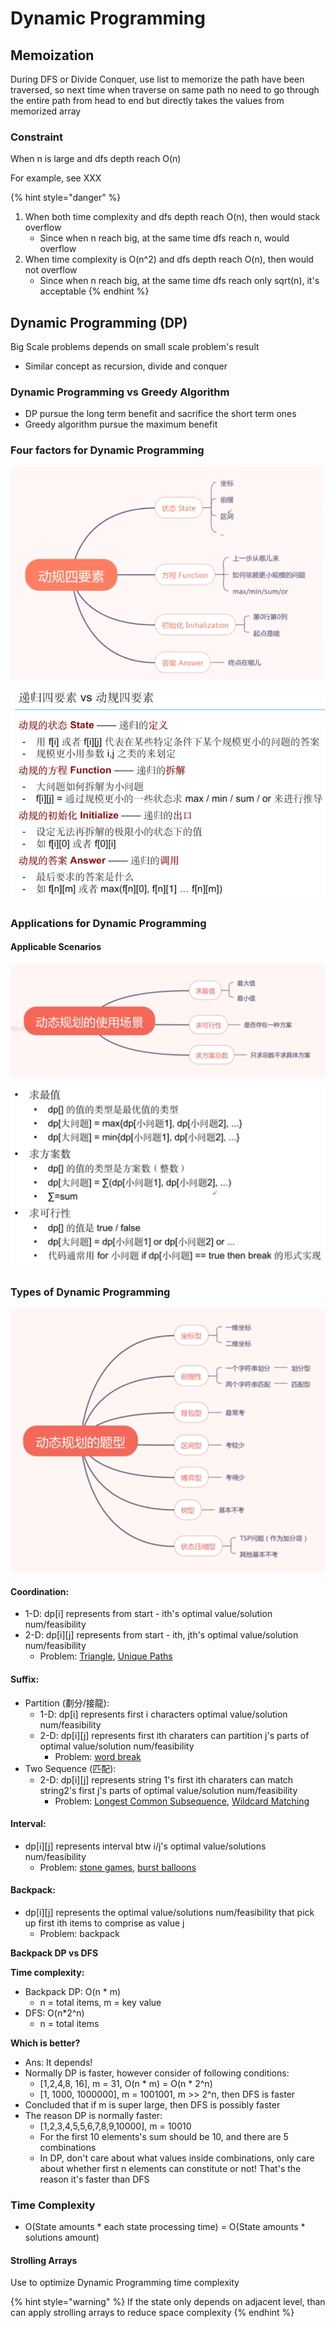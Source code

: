 # Dynamic Programming

## Memoization

During DFS or Divide Conquer, use list to memorize the path have been traversed, so next time when traverse on same path no need to go through the entire path from head to end but directly takes the values from memorized array 

### Constraint

When n is large and dfs depth reach O\(n\)

For example, see XXX

{% hint style="danger" %}
1. When both time complexity and dfs depth reach O\(n\), then would stack overflow
   * Since when n reach big, at the same time dfs reach n, would overflow 
2. When time complexity is O\(n^2\) and dfs depth reach O\(n\), then would not overflow
   * Since when n reach big, at the same time dfs reach only sqrt\(n\), it's acceptable
{% endhint %}

## Dynamic Programming \(DP\) 

Big Scale problems depends on small scale problem's result

* Similar concept as recursion, divide and conquer

### Dynamic Programming vs Greedy Algorithm

* DP pursue the long term benefit and sacrifice the short term ones
* Greedy algorithm pursue the maximum benefit

### Four factors for Dynamic Programming

![](../../.gitbook/assets/capture%20%281%29.png)

![](../../.gitbook/assets/screen-shot-2021-04-10-at-12.23.16-pm.png)

### Applications for Dynamic Programming

#### Applicable Scenarios

![](../../.gitbook/assets/screen-shot-2021-04-10-at-1.10.04-pm.png)

![](../../.gitbook/assets/screen-shot-2021-04-17-at-9.58.35-pm.png)

### Types of Dynamic Programming 

![](../../.gitbook/assets/screen-shot-2021-04-10-at-1.11.31-pm.png)

#### Coordination:

* 1-D: dp\[i\] represents from start - ith's optimal value/solution num/feasibility
* 2-D: dp\[i\]\[j\] represents from start - ith, jth's optimal value/solution num/feasibility
  * Problem: [Triangle](memoization/109.-triangle-m.md), [Unique Paths](coordination/114.-unique-paths-e.md)

#### Suffix:

* Partition \(劃分/接龍\):
  * 1-D: dp\[i\] represents first i characters optimal value/solution num/feasibility
  * 2-D: dp\[i\]\[j\] represents first ith charaters can partition j's parts of optimal value/solution num/feasibility
    * Problem: [word break](partition/107.-word-break--m.md)
* Two Sequence \(匹配\): 
  * 2-D: dp\[i\]\[j\] represents string 1's first ith charaters can match string2's first j's parts of optimal value/solution num/feasibility
    * Problem: [Longest Common Subsequence](partition/76.-longest-increasing-sequence-m.md), [Wildcard Matching](sequence/192.-wildcard-matching-h.md)

#### Interval:

* dp\[i\]\[j\] represents interval btw i/j's optimal value/solutions num/feasibility
  * Problem: [stone games](interval/472.-stone-game-m.md), [burst balloons](interval/168.-burst-balloons-h.md)

#### Backpack: 

* dp\[i\]\[j\] represents the optimal value/solutions num/feasibility that pick up first ith items to comprise as value j
  * Problem: backpack

**Backpack DP vs DFS**

**Time complexity:** 

* Backpack DP: O\(n \* m\)
  * n = total items, m = key value
* DFS: O\(n\*2^n\)
  * n = total items

**Which is better?**

* Ans: It depends!
* Normally DP is faster, however consider of following conditions:
  * \[1,2,4,8, 16\], m = 31, O\(n \* m\) = O\(n \* 2^n\)
  * \[1, 1000, 1000000\], m = 1001001, m &gt;&gt; 2^n, then DFS is faster 
* Concluded that if m is super large, then DFS is possibly faster
* The reason DP is normally faster:
  * \[1,2,3,4,5,5,6,7,8,9,10000\], m = 10010
  * For the first 10 elements's sum should be 10, and there are 5 combinations
  * In DP, don't care about what values inside combinations, only care about whether first n elements can constitute or not! That's the reason it's faster than DFS

### Time Complexity

* O\(State amounts \* each state processing time\) = O\(State amounts \* solutions amount\)

#### Strolling Arrays 

Use to optimize Dynamic Programming time complexity

{% hint style="warning" %}
If the state only depends on adjacent level, than can apply strolling arrays to reduce space complexity
{% endhint %}

### 

